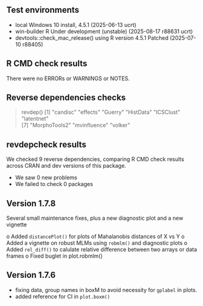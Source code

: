 ## Test environments
* local Windows 10 install, 4.5.1 (2025-06-13 ucrt)
* win-builder R Under development (unstable) (2025-08-17 r88631 ucrt)
* devtools::check_mac_release() using R version 4.5.1 Patched (2025-07-10 r88405)

## R CMD check results
There were no ERRORs or WARNINGS or NOTES.

## Reverse dependencies checks

> revdep()
[1] "candisc"      "effects"      "Guerry"       "HistData"     "ICSClust"     "latentnet"   
[7] "MorphoTools2" "mvinfluence"  "volker" 

## revdepcheck results

We checked 9 reverse dependencies, comparing R CMD check results across CRAN and dev versions of this package.

 * We saw 0 new problems
 * We failed to check 0 packages


## Version 1.7.8

Several small maintenance fixes, plus a new diagnostic plot and a new vignette

o Added `distancePlot()` for plots of Mahalanobis distances of X vs Y
o Added a vignette on robust MLMs using `robmlm()` and diagnostic plots
o Added `rel_diff()` to calulate relative difference between two arrays or data frames
o Fixed buglet in plot.robmlm()

## Version 1.7.6 

* fixing data, group names in boxM to avoid necessity for `gplabel` in plots.
* added reference for CI in `plot.boxm()`

